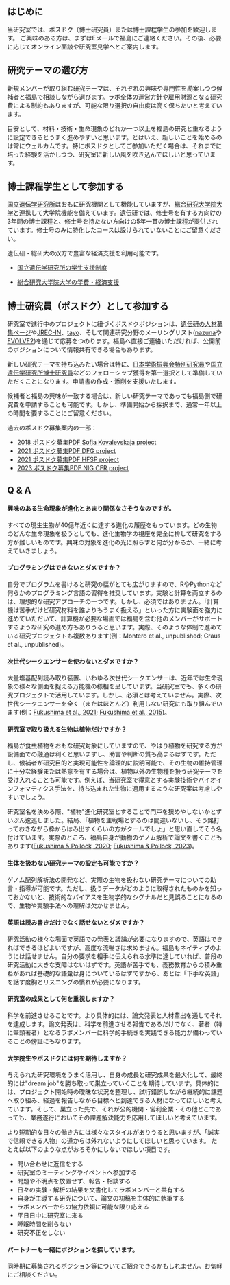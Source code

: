 ## はじめに

当研究室では、ポスドク（博士研究員）または博士課程学生の参加を歓迎します。 ご興味のある方は、まずはEメールで福島にご連絡ください。その後、必要に応じてオンライン面談や研究室見学へとご案内します。

## 研究テーマの選び方

新規メンバーが取り組む研究テーマは、それぞれの興味や専門性を勘案しつつ候補者と福島で相談しながら選びます。ラボ全体の運営方針や雇用財源となる研究費による制約もありますが、可能な限り選択の自由度は高く保ちたいと考えています。

目安として、材料・技術・生命現象のどれか一つ以上を福島の研究と重なるように設定できるとうまく進めやすいと思います。とはいえ、新しいことを始めるのは常にウェルカムです。特にポスドクとしてご参加いただく場合は、それまでに培った経験を活かしつつ、研究室に新しい風を吹き込んでほしいと思っています。

## 博士課程学生として参加する

[国立遺伝学研究所](https://www.nig.ac.jp/nig/ja/)はおもに研究機関として機能していますが、[総合研究大学院大学](https://www.soken.ac.jp/)と連携して大学院機能を備えています。遺伝研では、修士号を有する方向けの3年間の博士課程と、修士号を持たない方向けの5年一貫の博士課程が提供されています。修士号のみに特化したコースは設けられていないことにご留意ください。

遺伝研・総研大の双方で豊富な経済支援を利用可能です。

- [国立遺伝学研究所の学生支援制度](https://www.nig.ac.jp/nig/ja/phd-program/main-page-top/sien)

- [総合研究大学院大学の学費・経済支援](https://www.soken.ac.jp/campuslife/tuition/)

## 博士研究員（ポスドク）として参加する

研究室で進行中のプロジェクトに紐づくポスドクポジションは、[遺伝研の人材募集ページ](https://www.nig.ac.jp/nig/ja/career-development/jobs-at-nig)や[JREC-IN](https://jrecin.jst.go.jp/seek/SeekTop)、[tayo](https://tayo.jp/)、そして関連研究分野のメーリングリスト([nazuna](https://www.kazusa.or.jp/ml/nazunaml/)や[EVOLVE2](https://evolve2-ml.jimdofree.com/))を通じて応募をつのります。福島へ直接ご連絡いただければ、公開前のポジションについて情報共有できる場合もあります。

新しい研究テーマを持ち込みたい場合は特に、[日本学術振興会特別研究員](https://www.jsps.go.jp/j-pd/)や[国立遺伝学研究所博士研究員](https://www.nig.ac.jp/nig/ja/career-development/2023nig-postdoc)などのフェローシップ獲得を第一選択として準備していただくことになります。申請書の作成・添削を支援いたします。

候補者と福島の興味が一致する場合は、新しい研究テーマであっても福島側で研究費を申請することも可能です。しかし、準備開始から採択まで、通常一年以上の時間を要することにご留意ください。

過去のポスドク募集案内の一部：
- [2018 ポスドク募集PDF Sofja Kovalevskaja project](/assets/pdf/jobad_2018SKA.pdf)
- [2021 ポスドク募集PDF DFG project](/assets/pdf/jobad_2021DFG.pdf)
- [2021 ポスドク募集PDF HFSP project](/assets/pdf/jobad_2021HFSP.pdf)
- [2023 ポスドク募集PDF NIG CFR project](/assets/pdf/jobad_2023NIGCFR.pdf)

## Q & A

#### 興味のある生命現象が進化とあまり関係なさそうなのですが。

すべての現生生物が40億年近くに達する進化の履歴をもっています。どの生物のどんな生命現象を扱うとしても、進化生物学の視座を完全に排して研究をする方が難しいものです。興味の対象を進化の光に照らすと何が分かるか、一緒に考えていきましょう。

#### プログラミングはできないとダメですか？

自分でプログラムを書けると研究の幅がとても広がりますので、RやPythonなど何らかのプログラミング言語の習得を推奨しています。実験と計算を両立するのは、理想的な研究アプローチの一つです。しかし、必須ではありません。「計算機は苦手だけど研究材料を誰よりもうまく扱える」といった方に実験面を強力に進めていただいて、計算機が必要な場面では福島を含む他のメンバーがサポートするような研究の進め方もありうると思います。実際、そのような体制で進めている研究プロジェクトも複数あります(例：Montero et al., unpublished; Graus et al., unpublished)。

#### 次世代シークエンサーを使わないとダメですか？

大量塩基配列読み取り装置、いわゆる次世代シークエンサーは、近年では生命現象の様々な側面を捉える万能機の様相を呈しています。当研究室でも、多くの研究プロジェクトで活用しています。しかし、必須とは考えていません。実際、次世代シークエンサーを全く（またはほとんど）利用しない研究にも取り組んでいます(例：[Fukushima et al., 2021](https://royalsocietypublishing.org/doi/full/10.1098/rspb.2020.2568); [Fukushima et al., 2015](https://www.nature.com/articles/ncomms7450))。

#### 研究室で取り扱える生物は植物だけですか？

福島が食虫植物をおもな研究対象にしていますので、やはり植物を研究する方が設備面での融通は利くと思いますし、助言や判断の質も高まるはずです。ただし、候補者が研究目的と実現可能性を論理的に説明可能で、その生物の維持管理に十分な経験または熱意を有する場合は、植物以外の生物種を扱う研究テーマを受け入れることも可能です。例えば、当研究室で得意とする実験技術やバイオインフォマティクス手法を、持ち込まれた生物に適用するような研究案は考慮しやすいでしょう。

研究室名を決める際、"植物"進化研究室とすることで門戸を狭めやしないかとずいぶん逡巡しました。結局、「植物を主戦場とするのは間違いないし、そう銘打っておきながら枠からはみ出すくらいの方がクールでしょ」と思い直してそう名付けています。実際のところ、福島自身が動物のゲノム解析で論文を書くこともあります([Fukushima & Pollock, 2020](https://www.nature.com/articles/s41467-020-18090-8); [Fukushima & Pollock, 2023](https://www.nature.com/articles/s41559-022-01932-7))。

#### 生体を扱わない研究テーマの設定も可能ですか？

ゲノム配列解析法の開発など、実際の生物を扱わない研究テーマについての助言・指導が可能です。ただし、扱うデータがどのように取得されたものかを知っておかないと、技術的なバイアスを生物学的なシグナルだと見誤ることになるので、生物や実験手法への理解は欠かせません。

#### 英語は読み書きだけでなく話せないとダメですか？

研究活動の様々な場面で英語での発表と議論が必要になりますので、英語はできればできるほどよいですが、高度な流暢さは求めません。福島もネイティブのようには話せません。自分の要求を相手に伝えられる水準に達していれば、普段の研究活動に大きな支障はないはずです。英語が苦手でも、義務教育からの積み重ねがあれば基礎的な語彙は身についているはずですから、あとは「下手な英語」を話す度胸とリスニングの慣れが必要になります。

#### 研究室の成果として何を重視しますか？

科学を前進させることです。より具体的には、論文発表と人材輩出を通してそれを達成します。論文発表は、科学を前進させる報告であるだけでなく、著者（特に筆頭著者）となるラボメンバーに科学的手続きを実践できる能力が備わっていることの傍証にもなります。

#### 大学院生やポスドクには何を期待しますか？

与えられた研究環境をうまく活用し、自身の成長と研究成果を最大化して、最終的には"dream job"を勝ち取って巣立っていくことを期待しています。具体的には、プロジェクト開始時の曖昧な状況を整理し、試行錯誤しながら継続的に課題へ取り組み、経過を報告しながら目標へと到達できる人材になってほしいと考えています。そして、巣立った先で、それが公的機関・営利企業・その他どこであっても、業務遂行においてその課題解決能力を応用してほしいと考えています。

より短期的な日々の働き方には様々なスタイルがありうると思いますが、「誠実で信頼できる人物」の道からは外れないようにしてほしいと思っています。 たとえば以下のような点がおろそかにしないでほしい項目です。

- 問い合わせに返信をする
- 研究室のミーティングやイベントへ参加する
- 問題や不明点を放置せず、報告・相談する
- 日々の実験・解析の結果を文書化してラボメンバーと共有する
- 自身が主導する研究について、論文の初稿を主体的に執筆する
- ラボメンバーからの協力依頼に可能な限り応える
- 平日日中に研究室に来る
- 睡眠時間を削らない
- 研究不正をしない

#### パートナーも一緒にポジションを探しています。

同時期に募集されるポジション等についてご紹介できるかもしれません。お気軽にご相談ください。
